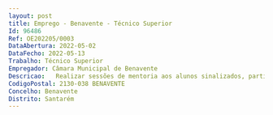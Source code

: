 ```yaml
--- 
layout: post
title: Emprego - Benavente - Técnico Superior
Id: 96486
Ref: OE202205/0003
DataAbertura: 2022-05-02
DataFecho: 2022-05-13
Trabalho: Técnico Superior
Empregador: Câmara Municipal de Benavente
Descricao:   Realizar sessões de mentoria aos alunos sinalizados, participando nos processos de avaliação e monitorização multidisciplinar do Programa  Realização de encontros fallow up para monitorização da manutenção dos ganhos obtidos  Integrar e promover o Programa de Parentalidade Positiva, criando grupos de apoio suporte com os pais e de partilha mútua, realizando sessões de follow up e sessões individuais de coaching e apoio parental   Integrar e promover o Programa da Academia de Inteligência Emocional, realizando sessões de avaliação e psicometria psicológica e psicossocial, consultas d e acompanhamento e promovendo a gestão psico emocional e a resiliência nas crianças, jovens e respetivas famílias e junto da comunidade escolar   No âmbito do Programa de coaching para o empreendedorismo, colaborar na preparação e implementação de um concurso anual de empreendedorismo criativo   Participar nos processos de avaliação e monitorização multidisciplinar das várias atividades dos programas, integrando reuniões periódicas e elaborando relatórios de avaliação relativos à execução e impacto das atividades contempladas nos programas supra mencionados.  Exercer as demais funções que lhe forem superiormente determinadas no âmbito do conteúdo genérico das funções do técnico superior.
CodigoPostal: 2130-038 BENAVENTE
Concelho: Benavente
Distrito: Santarém
--- 
```

